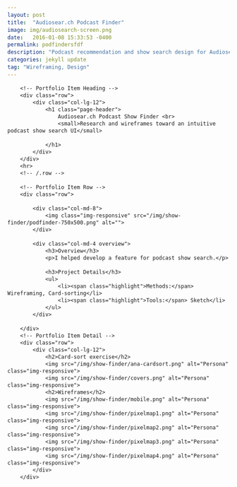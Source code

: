 ```yaml
---
layout: post
title:  "Audiosear.ch Podcast Finder"
image: img/audiosearch-screen.png
date:   2016-01-08 15:33:53 -0400
permalink: podfindersfdf
description: "Podcast recommendation and show search design for Audiosear.ch"
categories: jekyll update
tag: "Wireframing, Design"
---
```


<div class="container post">

        <!-- Portfolio Item Heading -->
        <div class="row">
            <div class="col-lg-12">
                <h1 class="page-header">
                    Audiosear.ch Podcast Show Finder <br>
                    <small>Research and wireframes toward an intuitive podcast show search UI</small>

                </h1>
            </div>
        </div>
        <hr>
        <!-- /.row -->

        <!-- Portfolio Item Row -->
        <div class="row">

            <div class="col-md-8">
                <img class="img-responsive" src="/img/show-finder/podfinder-750x500.png" alt="">
            </div>

            <div class="col-md-4 overview">
                <h3>Overview</h3>
                <p>I helped develop a feature for podcast show search.</p>
                    
                <h3>Project Details</h3>
                <ul>
                    <li><span class="highlight">Methods:</span> Wireframing, Card-sorting</li>
                    <li><span class="highlight">Tools:</span> Sketch</li>
                </ul>
            </div>

        </div>
        <!-- Portfolio Item Detail -->
        <div class="row">
            <div class="col-lg-12">
                <h2>Card-sort exercise</h2>
                <img src="/img/show-finder/ana-cardsort.png" alt="Persona" class="img-responsive">
                <img src="/img/show-finder/covers.png" alt="Persona" class="img-responsive">
                <h2>Wireframes</h2>
                <img src="/img/show-finder/mobile.png" alt="Persona" class="img-responsive">
                <img src="/img/show-finder/pixelmap1.png" alt="Persona" class="img-responsive">
                <img src="/img/show-finder/pixelmap2.png" alt="Persona" class="img-responsive">
                <img src="/img/show-finder/pixelmap3.png" alt="Persona" class="img-responsive">
                <img src="/img/show-finder/pixelmap4.png" alt="Persona" class="img-responsive">
            </div>
        </div>